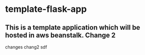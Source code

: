 # template-flask-app

## This is a template application which will be hosted in aws beanstalk. Change 2
changes
chang2
sdf
